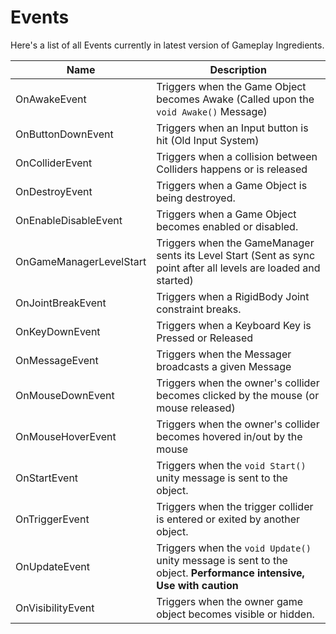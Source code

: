 # Events

Here's a list of all Events currently in latest version of Gameplay Ingredients.

| Name                    | Description                                                  |
| ----------------------- | ------------------------------------------------------------ |
| OnAwakeEvent            | Triggers when the Game Object becomes Awake (Called upon the `void Awake()` Message) |
| OnButtonDownEvent       | Triggers when an Input button is hit (Old Input System)      |
| OnColliderEvent         | Triggers when a collision between Colliders happens or is released |
| OnDestroyEvent          | Triggers when a Game Object is being destroyed.              |
| OnEnableDisableEvent    | Triggers when a Game Object becomes enabled or disabled.     |
| OnGameManagerLevelStart | Triggers when the GameManager sents its Level Start (Sent as sync point after all levels are loaded and started) |
| OnJointBreakEvent       | Triggers when a RigidBody Joint constraint breaks.           |
| OnKeyDownEvent          | Triggers when a Keyboard Key is Pressed or Released          |
| OnMessageEvent          | Triggers when the Messager broadcasts a given Message        |
| OnMouseDownEvent        | Triggers when the owner's collider becomes clicked by the mouse (or mouse released) |
| OnMouseHoverEvent       | Triggers when the owner's collider becomes hovered in/out by the mouse |
| OnStartEvent            | Triggers when the `void Start()` unity message is sent to the object. |
| OnTriggerEvent          | Triggers when the trigger collider is entered or exited by another object. |
| OnUpdateEvent           | Triggers when the `void Update()` unity message is sent to the object.  **Performance intensive, Use with caution** |
| OnVisibilityEvent       | Triggers when the owner game object becomes visible or hidden. |

